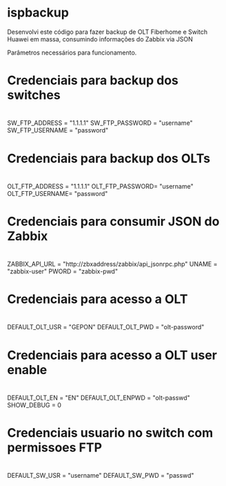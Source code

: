 # ispbackup
Desenvolvi este código para fazer backup de OLT Fiberhome e Switch Huawei em massa, consumindo informações do Zabbix via JSON


Parâmetros necessários para funcionamento.


#
# Credenciais para backup dos switches
#
SW_FTP_ADDRESS  = "1.1.1.1"
SW_FTP_PASSWORD = "username"
SW_FTP_USERNAME = "password"

#
# Credenciais para backup dos OLTs
#
OLT_FTP_ADDRESS = "1.1.1.1"
OLT_FTP_PASSWORD= "username"
OLT_FTP_USERNAME= "password"

#
# Credenciais para consumir JSON do Zabbix 
#
ZABBIX_API_URL  = "http://zbxaddress/zabbix/api_jsonrpc.php"
UNAME           = "zabbix-user" 
PWORD           = "zabbix-pwd"

#
# Credenciais para acesso a OLT 
#
DEFAULT_OLT_USR = "GEPON"
DEFAULT_OLT_PWD = "olt-password"


#
# Credenciais para acesso a OLT user enable 
#
DEFAULT_OLT_EN = "EN"
DEFAULT_OLT_ENPWD = "olt-passwd"
SHOW_DEBUG      = 0

#
# Credenciais usuario no switch com permissoes FTP 
#
DEFAULT_SW_USR = "username"
DEFAULT_SW_PWD = "passwd"
